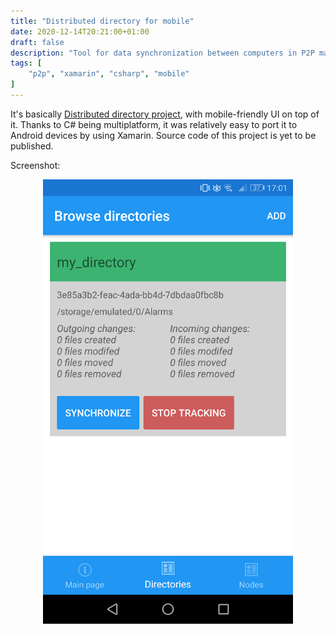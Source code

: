 ```yaml
---
title: "Distributed directory for mobile"
date: 2020-12-14T20:21:00+01:00
draft: false
description: "Tool for data synchronization between computers in P2P manner (mobile version)"
tags: [
    "p2p", "xamarin", "csharp", "mobile"
]
---
```


It's basically [Distributed directory project](/projects/distributed_directory), with mobile-friendly UI on top of it. Thanks to C# being multiplatform, it was relatively easy to port it to Android devices by using Xamarin. Source code of this project is yet to be published.

Screenshot:

<p align="center">
    <img src="/directory_sync_xamarin_demo.png" width="400">
</p>